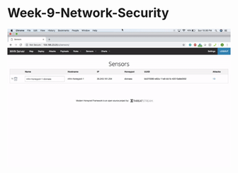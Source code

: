 # Week-9-Network-Security
![](https://github.com/advaitk13/Week-9-Network-Security/blob/master/honeypot.gif)

